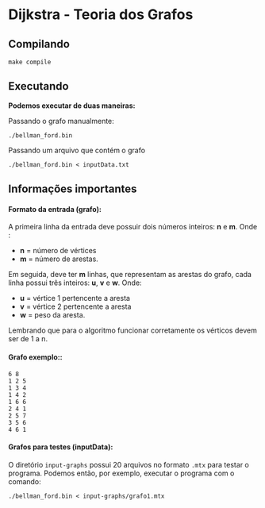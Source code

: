 # Dijkstra - Teoria dos Grafos

## Compilando

```
make compile
```

## Executando
**Podemos executar de duas maneiras:**  

Passando o grafo manualmente:  
```
./bellman_ford.bin
```  

Passando um arquivo que contém o grafo  
```
./bellman_ford.bin < inputData.txt
```  

## Informações importantes  

#### Formato da entrada (grafo):  
A primeira linha da entrada deve possuir dois números inteiros: **n** e **m**. Onde :
- **n** = número de vértices
- **m** = número de arestas.  

Em seguida, deve ter **m** linhas, que representam as arestas do grafo, cada linha possui três inteiros: **u**, **v** e **w**. Onde:
- **u** = vértice 1 pertencente a aresta
- **v** = vértice 2 pertencente a aresta 
- **w** = peso da aresta.

Lembrando que para o algoritmo funcionar corretamente os vérticos devem ser de 1 a n.  

#### Grafo exemplo::  
```
6 8
1 2 5
1 3 4
1 4 2
1 6 6
2 4 1
2 5 7
3 5 6
4 6 1
```  

#### Grafos para testes (inputData):  

O diretório `input-graphs` possui 20 arquivos no formato ```.mtx``` para testar o programa.
Podemos então, por exemplo, executar o programa com o comando:  
```
./bellman_ford.bin < input-graphs/grafo1.mtx
```  





